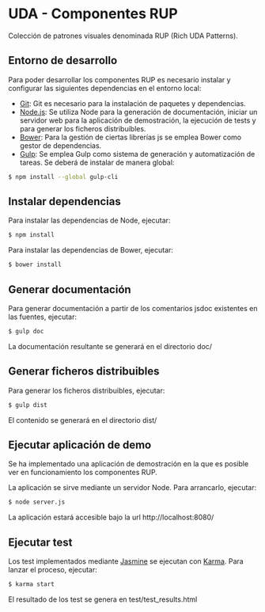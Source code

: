 
# UDA - Componentes RUP

Colección de patrones visuales denominada RUP (Rich UDA Patterns).

## Entorno de desarrollo

Para poder desarrollar los componentes RUP es necesario instalar y configurar las siguientes dependencias en el entorno local:

* [Git](https://git-scm.com/): Git es necesario para la instalación de paquetes y dependencias.
* [Node.js](https://nodejs.org): Se utiliza Node para la generación de documentación, iniciar un servidor web para la aplicación de demostración, la ejecución de tests y para generar los ficheros distribuibles.
* [Bower](https://bower.io/): Para la gestión de ciertas librerías js se emplea Bower como gestor de dependencias.
* [Gulp](http://gulpjs.com/): Se emplea Gulp como sistema de generación y automatización de tareas. Se deberá de instalar de manera global:

```sh
$ npm install --global gulp-cli
```

## Instalar dependencias

Para instalar las dependencias de Node, ejecutar:

```sh
$ npm install
```

Para instalar las dependencias de Bower, ejecutar:

```sh
$ bower install
```

## Generar documentación

Para generar documentación a partir de los comentarios jsdoc existentes en las fuentes, ejecutar:

```sh
$ gulp doc
```

La documentación resultante se generará en el directorio doc/

## Generar ficheros distribuibles

Para generar los ficheros distribuibles, ejecutar:

```sh
$ gulp dist
```

El contenido se generará en el directorio dist/

## Ejecutar aplicación de demo

Se ha implementado una aplicación de demostración en la que es posible ver en funcionamiento los componentes RUP.

La aplicación se sirve mediante un servidor Node. Para arrancarlo, ejecutar:

```sh
$ node server.js
```

La aplicación estará accesible bajo la url http://localhost:8080/

## Ejecutar test

Los test implementados mediante [Jasmine](http://jasmine.github.io/) se ejecutan con [Karma](https://karma-runner.github.io/1.0/index.html). Para lanzar el proceso, ejecutar:

```sh
$ karma start
```

El resultado de los test se genera en test/test_results.html
